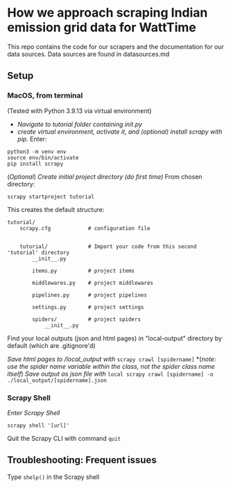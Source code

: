 # How we approach scraping Indian emission grid data for WattTime

This repo contains the code for our scrapers and the documentation for our data sources. Data sources are found in datasources.md

## Setup

### MacOS, from terminal

(Tested with Python 3.9.13 via virtual environment) 
- *Navigate to tutorial folder containing _init.py_*
- *create virtual environment, activate it, and (_optional_) install scrapy with pip.* Enter:
```
python3 -m venv env
source env/bin/activate
pip install scrapy
```

(_Optional_) *Create initial project directory (do first time)*
From chosen directory:
```
scrapy startproject tutorial
```

This creates the default structure:

```
tutorial/
    scrapy.cfg            # configuration file


    tutorial/             # Import your code from this second 'tutorial' directory
        __init__.py

        items.py          # project items

        middlewares.py    # project middlewares

        pipelines.py      # project pipelines

        settings.py       # project settings

        spiders/          # project spiders
            __init__.py
```

Find your local outputs (json and html pages) in "local-output" directory by default (which are .gitignore'd)

*Save html pages to /local_output with* `scrapy crawl [spidername]` 
*(_note: use the spider name variable within the class, not the spider class name itself_)
*Save output as json file with* `local scrapy crawl [spidername] -o ./local_output/[spidername].json`

### Scrapy Shell

*Enter Scrapy Shell*
```
scrapy shell '[url]'
```

Quit the Scrapy CLI with command `quit`


## Troubleshooting: Frequent issues

Type `shelp()` in the Scrapy shell
